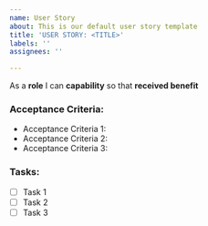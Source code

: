 ```yaml
---
name: User Story
about: This is our default user story template
title: 'USER STORY: <TITLE>'
labels: ''
assignees: ''

---
```


As a **role** I can **capability** so that **received benefit**

### Acceptance Criteria:
- Acceptance Criteria 1:
- Acceptance Criteria 2:
- Acceptance Criteria 3:

### Tasks:
- [ ] Task 1
- [ ] Task 2
- [ ] Task 3
